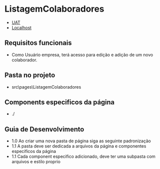 
# ListagemColaboradores

- [UAT](https://web.opti.marketing/colaboradores)
- [Localhost](http://http://localhost:3000/colaboradores)
 
## Requisitos funcionais

- Como Usuário empresa, terá acesso para edição e adição de um novo colaborador.

## Pasta no projeto
- src\pages\ListagemColaboradores

## Components especificos da página
- ./

## Guia de Desenvolvimento

- 1.0 Ao criar uma nova pasta de página siga as seguinte padronização
- 1.1 A pasta deve ser dedicada a arquivos da página e componentes especificos da página
- 1.1 Cada component especifico adicionado, deve ter uma subpasta com arquivos e estilo proprio
